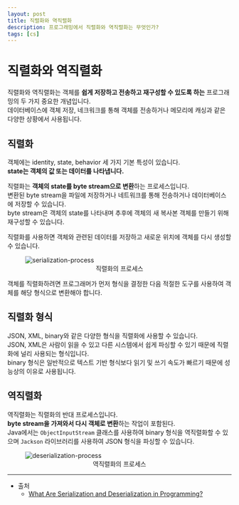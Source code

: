 ```yaml
---
layout: post
title: 직렬화와 역직렬화
description: 프로그래밍에서 직렬화와 역직렬화는 무엇인가?
tags: [cs]
---
```


# 직렬화와 역직렬화

직렬화와 역직렬화는 객체를 **쉽게 저장하고 전송하고 재구성할 수 있도록 하는** 프로그래밍의 두 가지 중요한 개념입니다.  
데이터베이스에 객체 저장, 네크워크를 통해 객체를 전송하거나 메모리에 캐싱과 같은 다양한 상황에서 사용됩니다.

## 직렬화

객체에는 identity, state, behavior 세 가지 기본 특성이 있습니다.  
**state는 객체의 값 또는 데이터를 나타냅니다.**

직렬화는 **객체의 state를 byte stream으로 변환**하는 프로세스입니다.  
변환된 byte stream을 파일에 저장하거나 네트워크를 통해 전송하거나 데이터베이스에 저장할 수 있습니다.  
byte stream은 객체의 state를 나타내며 추후에 객체의 새 복사본 객체를 만들기 위해 재구성할 수 있습니다.

직렬화를 사용하면 객체와 관련된 데이터를 저장하고 새로운 위치에 객체를 다시 생성할 수 있습니다.

<figure>
    <img src="https://github.com/zeroh0/TestLab/assets/89443479/16acd188-88aa-4321-9a80-c84eb9a64c2f" alt="serialization-process">
    <figcaption align="center">
        직렬화의 프로세스
    </figcaption>
</figure>

객체를 직렬화하려면 프로그래머가 먼저 형식을 결정한 다음 적절한 도구를 사용하여 객체를 해당 형식으로 변환해야 합니다.  

## 직렬화 형식

JSON, XML, binary와 같은 다양한 형식을 직렬화에 사용할 수 있습니다.  
JSON, XML은 사람이 읽을 수 있고 다른 시스템에서 쉽게 파싱할 수 있기 때문에 직렬화에 널리 사용되는 형식입니다.  
binary 형식은 일반적으로 텍스트 기반 형식보다 읽기 및 쓰기 속도가 빠르기 때문에 성능상의 이유로 사용됩니다.

## 역직렬화

역직렬화는 직렬화의 반대 프로세스입니다.  
**byte stream을 가져와서 다시 객체로 변환**하는 작업이 포함된다.  
Java에서는 `ObjectInputStream` 클래스를 사용하여 binary 형식을 역직렬화할 수 있으며 `Jackson` 라이브러리를 사용하여 JSON 형식을 파싱할 수 있습니다.

<figure>
    <img src="https://github.com/zeroh0/TestLab/assets/89443479/c703c4db-da8e-439e-adde-91c82f5721f2" alt="deserialization-process">
    <figcaption align="center">
        역직렬화의 프로세스
    </figcaption>
</figure>

---

- 출처
  - [What Are Serialization and Deserialization in Programming?](https://www.baeldung.com/cs/serialization-deserialization)